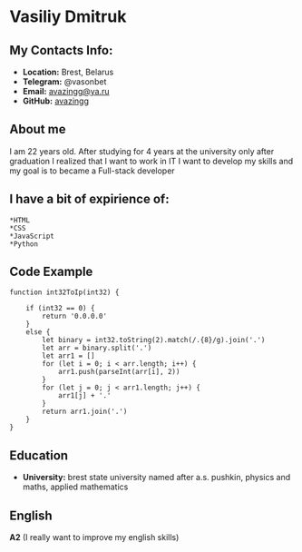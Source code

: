 # Vasiliy Dmitruk

## **My Contacts Info:**
* **Location:** Brest, Belarus
* **Telegram:** @vasonbet
* **Email:** avazingg@ya.ru
* **GitHub:** [avazingg](https://github.com/avazingg)

## **About me**
 I am 22 years old. After studying for 4 years at the university only after graduation I realized that I want to work in IT
 I want to develop my skills and my goal is to became a Full-stack developer

##  **I have a bit of expirience of:**
    *HTML
    *CSS
    *JavaScript
    *Python

## **Code Example**    
```
function int32ToIp(int32) {

    if (int32 == 0) {
        return '0.0.0.0'
    }
    else {
        let binary = int32.toString(2).match(/.{8}/g).join('.')
        let arr = binary.split('.')
        let arr1 = []
        for (let i = 0; i < arr.length; i++) {
            arr1.push(parseInt(arr[i], 2))
        }
        for (let j = 0; j < arr1.length; j++) {
            arr1[j] + '.'
        }
        return arr1.join('.')
    }
}
```

## **Education**
* **University:** brest state university named after a.s. pushkin, physics and maths, applied mathematics

## **English**
**A2** (I really want to improve my english skills)